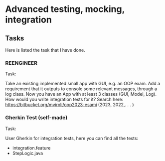 # Advanced testing, mocking, integration





## Tasks
Here is listed the task that I have done.
### REENGINEER
Task:

Take an existing implemented small app with GUI, e.g. an OOP exam. Add a requirement that it outputs to console some relevant
messages, through a log class. Now you have an App with at least 3 classes (GUI, Model, Log). How would you write integration tests
for it? Search here: https://bitbucket.org/mviroli/oop2023-esami (2023, 2022,. . . )

### Gherkin Test (self-made)
Task:

User Gherkin for integration tests, here you can find all the tests:
* integration.feature
* StepLogic.java


